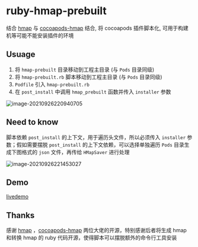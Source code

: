 # ruby-hmap-prebuilt
结合 [hmap](https://github.com/milend/hmap) 与 [cocoapods-hmap](https://github.com/Cat1237/cocoapods-hmap) 结合, 将 cocoapods 插件脚本化, 可用于构建机等可能不能安装插件的环境



## Usuage

1. 将 `hmap-prebuilt` 目录移动到工程主目录 (与 `Pods` 目录同级)
2. 将 `hmap-prebuilt.rb` 脚本移动到工程主目录 (与 `Pods` 目录同级)
3. `Podfile` 引入 `hmap-prebuilt.rb`
4. 在 `post_install` 中调用 `hmap_prebuilt` 函数并传入 `installer` 参数

![image-20210926220940705](https://gitee.com/wuzhiying1/image-bed/raw/master/image-20210926220940705.png)



## Need to know

脚本依赖 `post_install` 的上下文，用于遍历头文件，所以必须传入 `installer` 参数；假如需要摆脱 `post_install` 的上下文依赖，可以选择单独遍历 `Pods` 目录生成下图格式的 `json` 文件，再传给 `HMapSaver` 进行处理

![image-20210926221453027](https://gitee.com/wuzhiying1/image-bed/raw/master/image-20210926221453027.png)



## Demo

[livedemo](https://github.com/sdman111/livedemo/tree/wuzhiying/live_ios_feature_autopack)



## Thanks

感谢 [hmap](https://github.com/milend/hmap) ，[cocoapods-hmap](https://github.com/Cat1237/cocoapods-hmap) 两位大佬的开源，特别感谢后者将生成 hmap 和转换 hmap 的 ruby 代码开源，使得脚本可以摆脱额外的命令行工具安装
